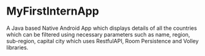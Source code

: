 # MyFirstInternApp
A Java based Native Android App which displays details of all the countries which can be filtered using necessary parameters such as name, region, sub-region, capital city which uses RestfulAPI, Room Persistence and Volley libraries.
